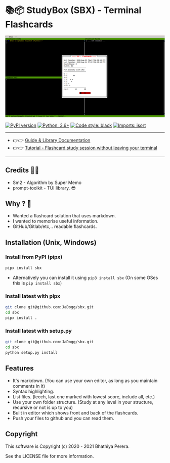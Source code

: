 # 📚📦 StudyBox (SBX) - Terminal Flashcards

![screenshot](https://github.com/JaDogg/sbx/blob/develop/images/screenshot1.png?raw=true "Screenshot")

[![PyPI version](https://badge.fury.io/py/sbx.svg)](https://badge.fury.io/py/sbx)
[![Python: 3.6+](https://img.shields.io/badge/python-3.6+-blue.svg)](https://github.com/JaDogg/sbx)
[![Code style: black](https://img.shields.io/badge/code%20style-black-000000.svg)](https://github.com/psf/black)
[![Imports: isort](https://img.shields.io/badge/%20imports-isort-%231674b1?style=flat&labelColor=ef8336)](https://timothycrosley.github.io/isort/)


----------------------------------

* 👉👉 [Guide & Library Documentation](https://jadogg.github.io/sbx/)
* 👉👉 [Tutorial - Flashcard study session without leaving your terminal](https://pandabunnytech.com/flashcard-study-in-terminal/)

----------------------------------


## Credits 🙇‍♂️
* Sm2 - Algorithm by Super Memo
* prompt-toolkit - TUI library. 😎

## Why ? 🤔
* Wanted a flashcard solution that uses markdown.
* I wanted to memorise useful information.
* GitHub/Gitlab/etc,.. readable flashcards.

## Installation (Unix, Windows)

### Install from PyPI (pipx)
```bash
pipx install sbx
```
* Alternatively you can install it using `pip3 install sbx` (On some OSes this is `pip install sbx`)

### Install latest with pipx
```bash
git clone git@github.com:JaDogg/sbx.git
cd sbx
pipx install .
```

### Install latest with setup.py
```bash
git clone git@github.com:JaDogg/sbx.git
cd sbx
python setup.py install
```

## Features
* It's markdown. (You can use your own editor, as long as you maintain comments in it)
* Syntax highlighting.
* List files. (leech, last one marked with lowest score, include all, etc.)
* Use your own folder structure. (Study at any level in your structure, recursive or not is up to you)
* Built in editor which shows front and back of the flashcards.
* Push your files to github and you can read them.

## Copyright

This software is Copyright (c) 2020 - 2021 Bhathiya Perera.

See the LICENSE file for more information.

